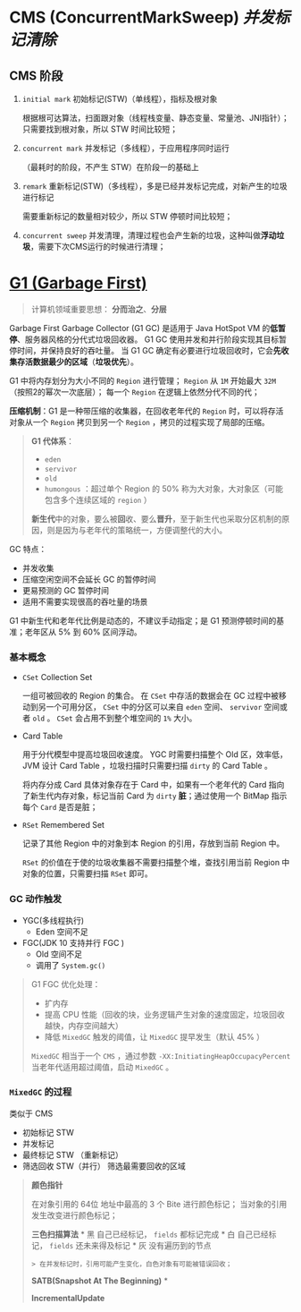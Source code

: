 # CMS (ConcurrentMarkSweep) _并发标记清除_

## CMS 阶段

1. `initial mark` 初始标记(STW)（单线程），指标及根对象

    根据根可达算法，扫面跟对象（线程栈变量、静态变量、常量池、JNI指针）；只需要找到根对象，所以 STW 时间比较短；

2. `concurrent mark` 并发标记（多线程），于应用程序同时运行

    （最耗时的阶段，不产生 STW）在阶段一的基础上

3. `remark` 重新标记(STW)（多线程），多是已经并发标记完成，对新产生的垃圾进行标记

    需要重新标记的数量相对较少，所以 STW 停顿时间比较短；

4. `concurrent sweep` 并发清理，清理过程也会产生新的垃圾，这种叫做**浮动垃圾**，需要下次CMS运行的时候进行清理；

# [G1 (Garbage First)](https://www.oracle.com/technical-resources/articles/java/g1gc.html)

> 计算机领域重要思想： **分而治之**、**分层**

Garbage First Garbage Collector (G1 GC) 是适用于 Java HotSpot VM 的**低暂停**、服务器风格的分代式垃圾回收器。
G1 GC 使用并发和并行阶段实现其目标暂停时间，并保持良好的吞吐量。
当 G1 GC 确定有必要进行垃圾回收时，它会**先收集存活数据最少的区域**（**垃圾优先**）。

G1 中将内存划分为大小不同的 `Region` 进行管理；
`Region` 从 `1M` 开始最大 `32M` （按照2的幂次一次底层）；
每一个 `Region` 在逻辑上依然分代不同的代；

**压缩机制**：G1 是一种带压缩的收集器，在回收老年代的 `Region` 时，可以将存活对象从一个 `Region` 拷贝到另一个 `Region` ，拷贝的过程实现了局部的压缩。

> **G1 代体系**：
> 
> * `eden`
> * `servivor`
> * `old`
> * `humongous` ：超过单个 Region 的 50% 称为大对象，大对象区（可能包含多个连续区域的 `region` ）
>
> **新生代**中的对象，要么被**回**收、要么**晋升**，至于新生代也采取分区机制的原因，则是因为与老年代的策略统一，方便调整代的大小。

GC 特点：
* 并发收集
* 压缩空闲空间不会延长 GC 的暂停时间
* 更易预测的 GC 暂停时间
* 适用不需要实现很高的吞吐量的场景

G1 中新生代和老年代比例是动态的，不建议手动指定；是 G1 预测停顿时间的基准；老年区从 5% 到 60% 区间浮动。

### 基本概念

* `CSet` Collection Set

    一组可被回收的 Region 的集合。
    在 `CSet` 中存活的数据会在 GC 过程中被移动到另一个可用分区， `CSet` 中的分区可以来自 `eden` 空间、 `servivor` 空间或者 `old` 。
    `CSet` 会占用不到整个堆空间的 `1%` 大小。

* Card Table

    用于分代模型中提高垃圾回收速度。 YGC 时需要扫描整个 Old 区，效率低，JVM 设计 Card Table ，垃圾扫描时只需要扫描 `dirty` 的 Card Table 。

    将内存分成 Card 具体对象存在于 Card 中，如果有一个老年代的 Card 指向了新生代内存对象，标记当前 Card 为 `dirty` **脏**；通过使用一个 BitMap 指示每个 `Card` 是否是脏；

* `RSet` Remembered Set

    记录了其他 Region 中的对象到本 Region 的引用，存放到当前 Region 中。

    `RSet` 的价值在于使的垃圾收集器不需要扫描整个堆，查找引用当前 Region 中对象的位置，只需要扫描 `RSet` 即可。

### GC 动作触发

* YGC(多线程执行)
    * Eden 空间不足
* FGC(JDK 10 支持并行 FGC )
    * Old 空间不足
    * 调用了 `System.gc()`

> G1 FGC 优化处理：
> 
> * 扩内存
> * 提高 CPU 性能（回收的块，业务逻辑产生对象的速度固定，垃圾回收越快，内存空间越大）
> * 降低 `MixedGC` 触发的阈值，让 `MixedGC` 提早发生（默认 45% ）
> 
> `MixedGC` 相当于一个 `CMS` ，通过参数 `-XX:InitiatingHeapOccupacyPercent`
> 当老年代适用超过阈值，启动 `MixedGC` 。

### `MixedGC` 的过程

类似于 CMS

* 初始标记 STW
* 并发标记
* 最终标记 STW （重新标记）
* 筛选回收 STW（并行） 筛选最需要回收的区域


> **颜色指针**
> 
> 在对象引用的 64位 地址中最高的 3 个 Bite 进行颜色标记；
> 当对象的引用发生改变进行颜色标记；
> 
> **三色扫描算法**
>     * 黑 自己已经标记， `fields` 都标记完成
>     * 白 自己已经标记， `fields` 还未来得及标记
>     * 灰 没有遍历到的节点
> 
>     > 在并发标记时，引用可能产生变化，白色对象有可能被错误回收；
> 
>  **SATB(Snapshot At The Beginning)**
>     *
> 
>  **IncrementalUpdate**

